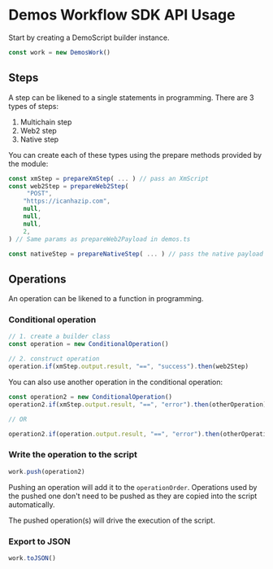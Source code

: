 # Demos Workflow SDK API Usage

Start by creating a DemoScript builder instance.

```ts
const work = new DemosWork()
```

## Steps

A step can be likened to a single statements in programming. There are 3 types of steps:

1. Multichain step
2. Web2 step
3. Native step

You can create each of these types using the prepare methods provided by the module:

```ts
const xmStep = prepareXmStep( ... ) // pass an XmScript
const web2Step = prepareWeb2Step(
     "POST",
    "https://icanhazip.com",
    null,
    null,
    null,
    2,
) // Same params as prepareWeb2Payload in demos.ts

const nativeStep = prepareNativeStep( ... ) // pass the native payload
```

## Operations

An operation can be likened to a function in programming.

### Conditional operation

```ts
// 1. create a builder class
const operation = new ConditionalOperation()

// 2. construct operation
operation.if(xmStep.output.result, "==", "success").then(web2Step)
```

You can also use another operation in the conditional operation:

```ts
const operation2 = new ConditionalOperation()
operation2.if(xmStep.output.result, "==", "error").then(otherOperation)

// OR

operation2.if(operation.output.result, "==", "error").then(otherOperation)
```

### Write the operation to the script

```ts
work.push(operation2)
```

Pushing an operation will add it to the `operationOrder`. Operations used by the pushed one don't need to be pushed as they are copied into the script automatically.

The pushed operation(s) will drive the execution of the script.

### Export to JSON

```ts
work.toJSON()
```
